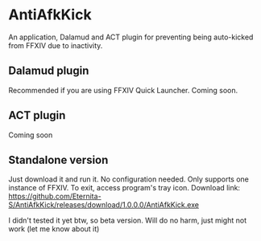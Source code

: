 # AntiAfkKick
An application, Dalamud and ACT plugin for preventing being auto-kicked from FFXIV due to inactivity.

## Dalamud plugin
Recommended if you are using FFXIV Quick Launcher. Coming soon. 

## ACT plugin
Coming soon

## Standalone version
Just download it and run it. No configuration needed. Only supports one instance of FFXIV. To exit, access program's tray icon.
Download link: https://github.com/Eternita-S/AntiAfkKick/releases/download/1.0.0.0/AntiAfkKick.exe

I didn't tested it yet btw, so beta version. Will do no harm, just might not work (let me know about it)
